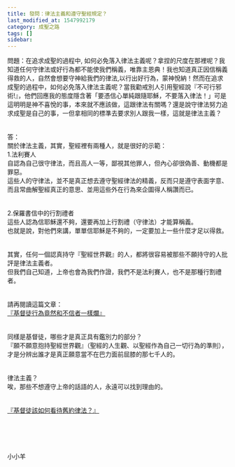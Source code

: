 ```yaml
---
title: 發問：律法主義和遵守聖經規定？
last_modified_at: 1547992179
category: 成聖之路
tags: []
sidebar: 
---
```


<p>問題：在追求成聖的過程中, 如何必免落入律法主義呢？拿捏的尺度在那裡呢？我知道任何守律法或好行為都不能使我們稱義，唯靠主恩典！我也知道真正因信稱義得救的人，自然會想要守神給我們的律法,以行出好行為，蒙神悅納！然而在追求成聖的過程中，如何必免落入律法主義呢？當我勸戒別人引用聖經說『不可行邪術!』，他們回應我的態度隱含著「要憑信心單純跟隨耶穌，不要落入律法！」可是這明明是神不喜悅的事，本來就不應該做，這跟律法有關嗎？還是說守律法努力追求成聖是自己的事，一但拿相同的標準去要求別人跟我一樣，這就是律法主義？ <br/><!--more--> <br/><br/>答：<br/>關於律法主義，其實，聖經裡有兩種人，就是很好的示範：<br/>1.法利賽人<br/>自認為自己很守律法，而且高人一等，鄙視其他罪人，但內心卻很偽善、動機都是罪惡。<br/>這些人的守律法，並不是真正想去遵守聖經律法的精義，反而只是遵守表面字意、而且常曲解聖經真正的意思、並用這些外在行為來企圖得人稱讚而已。<br/><br/> <br/>2.保羅書信中的行割禮者<br/>這些人認為信耶穌還不夠，還要再加上行割禮（守律法）才能算稱義。<br/>也就是說，對他們來講，單單信耶穌是不夠的，一定要加上一些什麼才足以得救。<br/><br/> <br/>其實，任何一個認真持守『聖經世界觀』的人，都將很容易被那些不願持守的人批評是律法主義者。<br/>但我們自己知道，上帝也會為我們作證，我們不是法利賽人，也不是那種行割禮者。<br/><br/> <br/>請再閱讀這篇文章：<br/><a href="/posts/269194268">『基督徒行為竟然和不信者一樣爛』</a><br/><br/><br/>同樣是基督徒，哪些才是真正具有鑑別力的部分？<br/>『願不願意抱持聖經世界觀』（聖經的人生觀、以聖經作為自己一切行為的準則），才是分辨出誰才是真正願意當不在巴力面前屈膝的那七千人的。<br/> <br/><br/>律法主義？<br/>唉，那些不想遵守上帝的話語的人，永遠可以找到理由的。<br/> <br/><br/><a href="/posts/269194716">『基督徒該如何看待舊約律法？』</a><br/><br/><br/><br/><br/><br/>小小羊<br/><br/><br/><br/><br/></p>
